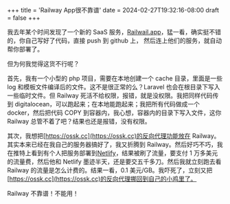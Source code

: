 +++
title = 'Railway App很不靠谱'
date = 2024-02-27T19:32:16-08:00
draft = false
+++

我去年某个时间发现了一个新的 SaaS 服务，[Railwail.app](https://railway.app)，猛一看，确实挺不错的，你自己写好了代码，直接 push 到 github 上， 然后连上他们的服务，就自动帮你部署了。

但为何我觉得这货不行呢？

首先，我有一个小型的 php 项目，需要在本地创建一个 cache 目录，里面是一些 log 和模板文件编译后的文件。这不是很正常的么？Laravel 也会在根目录下写入一些临时文件。但 Railway 死活不给权限，报错，就是没权限。我把同样代码传到 digitalocean，可以跑起来；在本地能跑起来；我把所有代码做成一个 docker，然后把代码 COPY 到容器内，我心想，容器内的目录下写入文件，这你 Railway 总管不着了吧？结果也还是报错，没有权限。

其次，我想把[https://ossk.cc](https://ossk.cc)的反向代理功能放在 Railway。其实本来已经在我自己的服务器搞好了，我又折腾到 Railway。然后好巧不巧，我在推特上看到有个人把服务部署到[Netlify](https://netlify.com)，结果被刷了流量，要支付 1 万多美元的流量费，然后他和 Netlify 墨迹半天，还是要交五千多刀。然后我就立刻跑去看 Railway 的流量是怎么计费的。结果一看，0.1 美元/GB。我吓死了，立刻又把[https://ossk.cc](https://ossk.cc)的反向代理挪回到自己的小鸡里了。

Railway 不靠谱！不能用！
